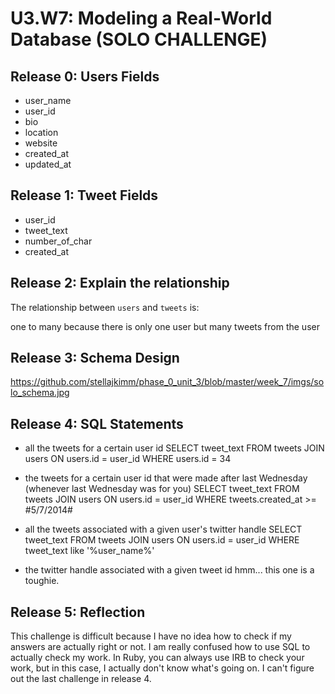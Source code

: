 # U3.W7: Modeling a Real-World Database (SOLO CHALLENGE)

## Release 0: Users Fields
<!-- Identify the fields Twitter collects data for -->
+ user_name
+ user_id
+ bio
+ location
+ website
+ created_at
+ updated_at

## Release 1: Tweet Fields
<!-- Identify the fields Twitter uses to represent/display a tweet. What are you required or allowed to enter? -->
+ user_id
+ tweet_text
+ number_of_char
+ created_at

## Release 2: Explain the relationship
The relationship between `users` and `tweets` is: 
<!-- because... -->
 one to many because there is only one user but many tweets from the user

## Release 3: Schema Design
https://github.com/stellajkimm/phase_0_unit_3/blob/master/week_7/imgs/solo_schema.jpg

## Release 4: SQL Statements
<!-- Include your SQL Statements. How can you make markdown files show blocks of code? -->
+ all the tweets for a certain user id
    SELECT tweet_text
      FROM tweets JOIN users ON users.id = user_id
      WHERE users.id = 34

+ the tweets for a certain user id that were made after last Wednesday (whenever last Wednesday was for you)
    SELECT tweet_text
      FROM tweets JOIN users ON users.id = user_id
      WHERE tweets.created_at >= #5/7/2014#

+ all the tweets associated with a given user's twitter handle
    SELECT tweet_text
      FROM tweets JOIN users ON users.id = user_id
      WHERE tweet_text like '%user_name%'

+ the twitter handle associated with a given tweet id
 hmm... this one is a toughie.

## Release 5: Reflection
<!-- Be sure to add your reflection here!!! -->
This challenge is difficult because I have no idea how to check if my answers are actually right or not.  I am really confused how to use SQL to actually check my work.  In Ruby, you can always use IRB to check your work, but in this case, I actually don't know what's going on.  I can't figure out the last challenge in release 4.